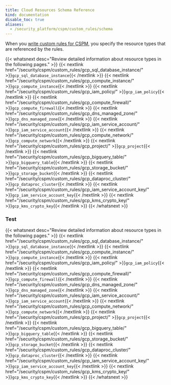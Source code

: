 ```yaml
---
title: Cloud Resources Schema Reference
kind: documentation
disable_toc: true
aliases:
  - /security_platform/cspm/custom_rules/schema
---
```

When you [write custom rules for CSPM][1], you specify the resource types that are referenced by the rules. 

{{< whatsnext desc="Review detailed information about resource types in the following pages." >}}
    {{< nextlink href="/security/cspm/custom_rules/gcp_sql_database_instance/" >}}<code>gcp_sql_database_instance</code>{{< /nextlink >}}
    {{< nextlink href="/security/cspm/custom_rules/gcp_compute_instance/" >}}<code>gcp_compute_instance</code>{{< /nextlink >}}
    {{< nextlink href="/security/cspm/custom_rules/gcp_iam_policy/" >}}<code>gcp_iam_policy</code>{{< /nextlink >}}
    {{< nextlink href="/security/cspm/custom_rules/gcp_compute_firewall/" >}}<code>gcp_compute_firewall</code>{{< /nextlink >}}
    {{< nextlink href="/security/cspm/custom_rules/gcp_dns_managed_zone/" >}}<code>gcp_dns_managed_zone</code>{{< /nextlink >}}
    {{< nextlink href="/security/cspm/custom_rules/gcp_iam_service_account/" >}}<code>gcp_iam_service_account</code>{{< /nextlink >}}
    {{< nextlink href="/security/cspm/custom_rules/gcp_compute_network/" >}}<code>gcp_compute_network</code>{{< /nextlink >}}
    {{< nextlink href="/security/cspm/custom_rules/gcp_project/" >}}<code>gcp_project</code>{{< /nextlink >}}
    {{< nextlink href="/security/cspm/custom_rules/gcp_bigquery_table/" >}}<code>gcp_bigquery_table</code>{{< /nextlink >}}
    {{< nextlink href="/security/cspm/custom_rules/gcp_storage_bucket/" >}}<code>gcp_storage_bucket</code>{{< /nextlink >}}
    {{< nextlink href="/security/cspm/custom_rules/gcp_dataproc_cluster/" >}}<code>gcp_dataproc_cluster</code>{{< /nextlink >}}
    {{< nextlink href="/security/cspm/custom_rules/gcp_iam_service_account_key/" >}}<code>gcp_iam_service_account_key</code>{{< /nextlink >}}
    {{< nextlink href="/security/cspm/custom_rules/gcp_kms_crypto_key/" >}}<code>gcp_kms_crypto_key</code>{{< /nextlink >}}
{{< /whatsnext >}}

### Test

{{< whatsnext desc="Review detailed information about resource types in the following pages." >}}
    {{< nextlink href="/security/cspm/custom_rules/gcp_sql_database_instance/" >}}<code>gcp_sql_database_instance</code>{{< /nextlink >}}
    {{< nextlink href="/security/cspm/custom_rules/gcp_compute_instance/" >}}<code>gcp_compute_instance</code>{{< /nextlink >}}
    {{< nextlink href="/security/cspm/custom_rules/gcp_iam_policy/" >}}<code>gcp_iam_policy</code>{{< /nextlink >}}
    {{< nextlink href="/security/cspm/custom_rules/gcp_compute_firewall/" >}}<code>gcp_compute_firewall</code>{{< /nextlink >}}
    {{< nextlink href="/security/cspm/custom_rules/gcp_dns_managed_zone/" >}}<code>gcp_dns_managed_zone</code>{{< /nextlink >}}
    {{< nextlink href="/security/cspm/custom_rules/gcp_iam_service_account/" >}}<code>gcp_iam_service_account</code>{{< /nextlink >}}
    {{< nextlink href="/security/cspm/custom_rules/gcp_compute_network/" >}}<code>gcp_compute_network</code>{{< /nextlink >}}
    {{< nextlink href="/security/cspm/custom_rules/gcp_project/" >}}<code>gcp_project</code>{{< /nextlink >}}
    {{< nextlink href="/security/cspm/custom_rules/gcp_bigquery_table/" >}}<code>gcp_bigquery_table</code>{{< /nextlink >}}
    {{< nextlink href="/security/cspm/custom_rules/gcp_storage_bucket/" >}}<code>gcp_storage_bucket</code>{{< /nextlink >}}
    {{< nextlink href="/security/cspm/custom_rules/gcp_dataproc_cluster/" >}}<code>gcp_dataproc_cluster</code>{{< /nextlink >}}
    {{< nextlink href="/security/cspm/custom_rules/gcp_iam_service_account_key/" >}}<code>gcp_iam_service_account_key</code>{{< /nextlink >}}
    {{< nextlink href="/security/cspm/custom_rules/gcp_kms_crypto_key/" >}}<code>gcp_kms_crypto_key</code>{{< /nextlink >}}
{{< /whatsnext >}}


[1]: /security/cspm/custom_rules/
